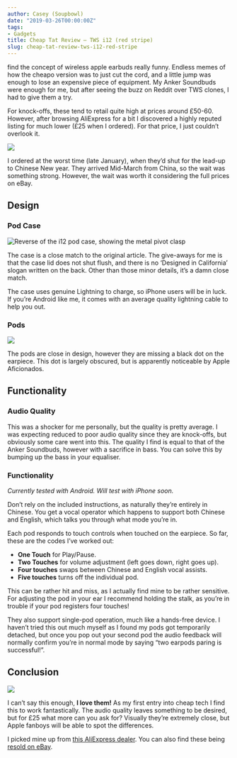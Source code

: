 ```yaml
---
author: Casey (Soupbowl)
date: "2019-03-26T00:00:00Z"
tags:
- Gadgets
title: Cheap Tat Review – TWS i12 (red stripe)
slug: cheap-tat-review-tws-i12-red-stripe
---
```


find the concept of wireless apple earbuds really funny. Endless memes of how the cheapo version was to just cut the cord, and a little jump was enough to lose an expensive piece of equipment. My Anker Soundbuds were enough for me, but after seeing the buzz on Reddit over TWS clones, I had to give them a try.

For knock-offs, these tend to retail quite high at prices around £50-60. However, after browsing AliExpress for a bit I discovered a highly reputed listing for much lower (£25 when I ordered). For that price, I just couldn’t overlook it.

![](/assets/img/IMG_20190321_163844-e1553621392445-1024x774.webp)

I ordered at the worst time (late January), when they’d shut for the lead-up to Chinese New year. They arrived Mid-March from China, so the wait was something strong. However, the wait was worth it considering the full prices on eBay.

## Design

### Pod Case

![Reverse of the i12 pod case, showing the metal pivot clasp](/assets/img/IMG_20190321_164034-e1553621259844-1024x837.webp)

The case is a close match to the original article. The give-aways for me is that the case lid does not shut flush, and there is no ‘Designed in California’ slogan written on the back. Other than those minor details, it’s a damn close match.

The case uses genuine Lightning to charge, so iPhone users will be in luck. If you’re Android like me, it comes with an average quality lightning cable to help you out.

### Pods

![](/assets/img/IMG_20190321_164054-1024x576.webp)

The pods are close in design, however they are missing a black dot on the earpiece. This dot is largely obscured, but is apparently noticeable by Apple Aficionados.

## Functionality

### Audio Quality

This was a shocker for me personally, but the quality is pretty average. I was expecting reduced to poor audio quality since they are knock-offs, but obviously some care went into this. The quality I find is equal to that of the Anker Soundbuds, however with a sacrifice in bass. You can solve this by bumping up the bass in your equaliser.

### Functionality

_Currently tested with Android. Will test with iPhone soon._

Don’t rely on the included instructions, as naturally they’re entirely in Chinese. You get a vocal operator which happens to support both Chinese and English, which talks you through what mode you’re in.

Each pod responds to touch controls when touched on the earpiece. So far, these are the codes I’ve worked out:

*   **One Touch** for Play/Pause.
*   **Two Touches** for volume adjustment (left goes down, right goes up).
*   **Four touches** swaps between Chinese and English vocal assists.
*   **Five touches** turns off the individual pod.

This can be rather hit and miss, as I actually find mine to be rather sensitive. For adjusting the pod in your ear I recommend holding the stalk, as you’re in trouble if your pod registers four touches!

They also support single-pod operation, much like a hands-free device. I haven’t tried this out much myself as I found my pods got temporarily detached, but once you pop out your second pod the audio feedback will normally confirm you’re in normal mode by saying “two earpods paring is successful!”.

## Conclusion

![](/assets/img/IMG_20190321_164040-e1553621679379-1024x865.webp)

I can’t say this enough, **I love them!** As my first entry into cheap tech I find this to work fantastically. The audio quality leaves something to be desired, but for £25 what more can you ask for? Visually they’re extremely close, but Apple fanboys will be able to spot the differences.

I picked mine up from [this AliExpress dealer](https://www.aliexpress.com/store/product/SWZYOR-i12-TWS-Bluetooth-Earphone-Wireless-earphones-Touch-control-Earbuds-3D-Surround-Sound-Earbuds-Charging-case/3545011_32982114788.html). You can also find these being [resold on eBay](https://www.ebay.co.uk/sch/i.html?_nkw=i12+TWS).

